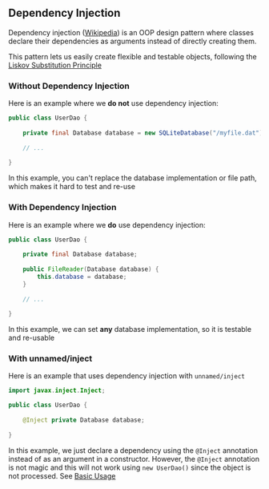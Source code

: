 ## Dependency Injection

Dependency injection ([Wikipedia](https://en.wikipedia.org/wiki/Dependency_injection)) is an 
OOP design pattern where classes declare their dependencies as arguments instead of directly
creating them.

This pattern lets us easily create flexible and testable objects, following the
[Liskov Substitution Principle](https://en.wikipedia.org/wiki/Liskov_substitution_principle)

### Without Dependency Injection

Here is an example where we **do not** use dependency injection:

```java
public class UserDao {
    
    private final Database database = new SQLiteDatabase("/myfile.dat");
    
    // ...
    
}
```

In this example, you can't replace the database implementation or file path, which
makes it hard to test and re-use


### With Dependency Injection

Here is an example where we **do** use dependency injection:

```java
public class UserDao {
    
    private final Database database;
    
    public FileReader(Database database) {
        this.database = database;
    }
    
    // ...
    
}
```

In this example, we can set **any** database implementation, so it is testable
and re-usable


### With unnamed/inject

Here is an example that uses dependency injection with `unnamed/inject`

```java
import javax.inject.Inject;

public class UserDao {
    
    @Inject private Database database;
    
}
```

In this example, we just declare a dependency using the `@Inject` annotation
instead of as an argument in a constructor. However, the `@Inject` annotation is
not magic and this will not work using `new UserDao()` since the object is
not processed. See [Basic Usage](basic-usage.md)